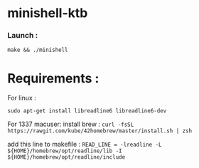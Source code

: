 # minishell-ktb

### Launch :
```
make && ./minishell
```
# Requirements :
For linux :
```
sudo apt-get install libreadline6 libreadline6-dev
```
For 1337 macuser:
install brew : ``` curl -fsSL https://rawgit.com/kube/42homebrew/master/install.sh | zsh ```

add this line to makefile : ``` READ_LINE = -lreadline -L ${HOME}/homebrew/opt/readline/lib -I ${HOME}/homebrew/opt/readline/include ```
